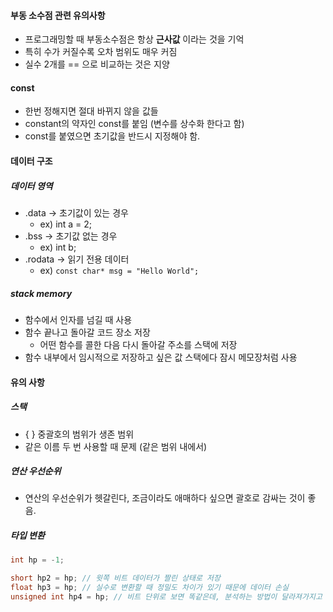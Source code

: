 #### 부동 소수점 관련 유의사항
- 프로그래밍할 때 부동소수점은 항상 **근사값** 이라는 것을 기억
- 특히 수가 커질수록 오차 범위도 매우 커짐
- 실수 2개를 == 으로 비교하는 것은 지양
#### const
- 한번 정해지면 절대 바뀌지 않을 값들
- constant의 약자인 const를 붙임 (변수를 상수화 한다고 함)
- const를 붙였으면 초기값을 반드시 지정해야 함.
#### 데이터 구조
##### 데이터 영역
- .data -> 초기값이 있는 경우
	- ex) int a = 2;
- .bss -> 초기값 없는 경우
	- ex) int b;
- .rodata -> 읽기 전용 데이터
	- ex) `const char* msg = "Hello World";`
##### stack memory
- 함수에서 인자를 넘길 때 사용
- 함수 끝나고 돌아갈 코드 장소 저장
	- 어떤 함수를 콜한 다음 다시 돌아갈 주소를 스택에 저장
- 함수 내부에서 임시적으로 저장하고 싶은 값 스택에다 잠시 메모장처럼 사용
#### 유의 사항
##### 스택
- { } 중괄호의 범위가 생존 범위
- 같은 이름 두 번 사용할 때 문제 (같은 범위 내에서)
##### 연산 우선순위
- 연산의 우선순위가 헷갈린다, 조금이라도 애매하다 싶으면 괄호로 감싸는 것이 좋음.
##### 타입 변환
```c
int hp = -1;

short hp2 = hp; // 윗쪽 비트 데이터가 짤린 상태로 저장
float hp3 = hp; // 실수로 변환할 때 정밀도 차이가 있기 때문에 데이터 손실
unsigned int hp4 = hp; // 비트 단위로 보면 똑같은데, 분석하는 방법이 달라져가지고
```